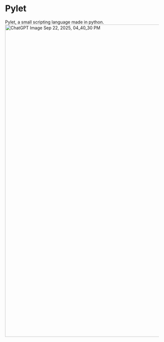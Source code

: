 # Pylet
Pylet, a small scripting language made in python.
<img width="1024" height="1024" alt="ChatGPT Image Sep 22, 2025, 04_40_30 PM" src="https://github.com/user-attachments/assets/be3b8119-beb5-4219-ae2a-cf3c131b5428" />
